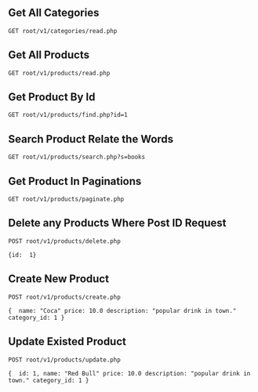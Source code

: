 ## Get All Categories
`GET root/v1/categories/read.php`

## Get All Products
`GET root/v1/products/read.php`

## Get Product By Id
`GET root/v1/products/find.php?id=1`

## Search Product Relate the Words
`GET root/v1/products/search.php?s=books`

## Get Product In  Paginations
`GET root/v1/products/paginate.php`

## Delete any Products Where Post ID Request
`POST root/v1/products/delete.php`

`{id:  1}`

## Create New Product
`POST root/v1/products/create.php`

`{ 
	name: "Coca"
	price: 10.0
	description: "popular drink in town."
	category_id: 1
}`


## Update Existed Product
`POST root/v1/products/update.php`

`{ 
	id: 1,
	name: "Red Bull"
	price: 10.0
	description: "popular drink in town."
	category_id: 1
}`
